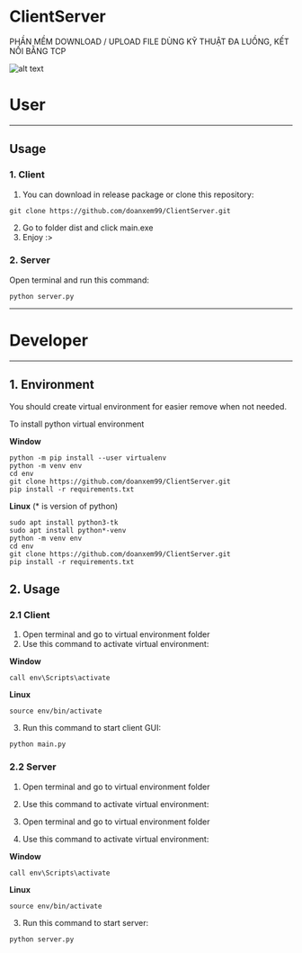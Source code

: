 # ClientServer
PHẦN MỀM DOWNLOAD / UPLOAD FILE DÙNG KỸ THUẬT ĐA LUỒNG, KẾT NỐI BẰNG TCP

![alt text](https://github.com/doanxem99/ClientServer/blob/main/assets/image2.png?raw=true)

# User
---

## Usage

### 1. Client

1. You can download in release package or clone this repository:
```
git clone https://github.com/doanxem99/ClientServer.git
```
2. Go to folder dist and click main.exe
3. Enjoy :>

### 2. Server
Open terminal and run this command:
```
python server.py
```

---

# Developer
---

## 1. Environment

You should create virtual environment for easier remove when not needed.

To install python virtual environment

**Window**
```
python -m pip install --user virtualenv
python -m venv env
cd env
git clone https://github.com/doanxem99/ClientServer.git
pip install -r requirements.txt
```
**Linux** (* is version of python)
```
sudo apt install python3-tk
sudo apt install python*-venv
python -m venv env
cd env
git clone https://github.com/doanxem99/ClientServer.git
pip install -r requirements.txt
```

## 2. Usage

### 2.1 Client

1. Open terminal and go to virtual environment folder
2. Use this command to activate virtual environment:

**Window**
```
call env\Scripts\activate
```
**Linux**
```
source env/bin/activate
```

3. Run this command to start client GUI:
```
python main.py
```

### 2.2 Server

1. Open terminal and go to virtual environment folder
2. Use this command to activate virtual environment:

1. Open terminal and go to virtual environment folder
2. Use this command to activate virtual environment:

**Window**
```
call env\Scripts\activate
```
**Linux**
```
source env/bin/activate
```

3. Run this command to start server:
```
python server.py
```

   

    